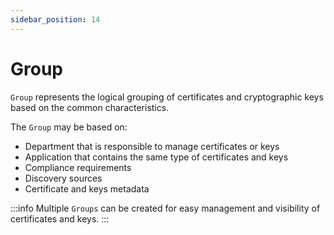 ```yaml
---
sidebar_position: 14
---
```


# Group

`Group` represents the logical grouping of certificates and cryptographic keys based on the common characteristics.

The `Group` may be based on:

- Department that is responsible to manage certificates or keys
- Application that contains the same type of certificates and keys
- Compliance requirements
- Discovery sources
- Certificate and keys metadata

:::info
Multiple `Groups` can be created for easy management and visibility of certificates and keys.
:::
